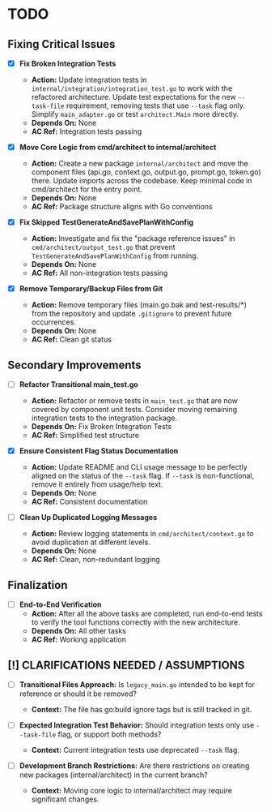 # TODO

## Fixing Critical Issues

- [x] **Fix Broken Integration Tests**
  - **Action:** Update integration tests in `internal/integration/integration_test.go` to work with the refactored architecture. Update test expectations for the new `--task-file` requirement, removing tests that use `--task` flag only. Simplify `main_adapter.go` or test `architect.Main` more directly.
  - **Depends On:** None
  - **AC Ref:** Integration tests passing

- [x] **Move Core Logic from cmd/architect to internal/architect**
  - **Action:** Create a new package `internal/architect` and move the component files (api.go, context.go, output.go, prompt.go, token.go) there. Update imports across the codebase. Keep minimal code in cmd/architect for the entry point. 
  - **Depends On:** None
  - **AC Ref:** Package structure aligns with Go conventions

- [x] **Fix Skipped TestGenerateAndSavePlanWithConfig**
  - **Action:** Investigate and fix the "package reference issues" in `cmd/architect/output_test.go` that prevent `TestGenerateAndSavePlanWithConfig` from running.
  - **Depends On:** None
  - **AC Ref:** All non-integration tests passing

- [x] **Remove Temporary/Backup Files from Git**
  - **Action:** Remove temporary files (main.go.bak and test-results/*) from the repository and update `.gitignore` to prevent future occurrences.
  - **Depends On:** None
  - **AC Ref:** Clean git status

## Secondary Improvements

- [ ] **Refactor Transitional main_test.go**
  - **Action:** Refactor or remove tests in `main_test.go` that are now covered by component unit tests. Consider moving remaining integration tests to the integration package.
  - **Depends On:** Fix Broken Integration Tests 
  - **AC Ref:** Simplified test structure

- [x] **Ensure Consistent Flag Status Documentation**
  - **Action:** Update README and CLI usage message to be perfectly aligned on the status of the `--task` flag. If `--task` is non-functional, remove it entirely from usage/help text.
  - **Depends On:** None
  - **AC Ref:** Consistent documentation

- [ ] **Clean Up Duplicated Logging Messages**
  - **Action:** Review logging statements in `cmd/architect/context.go` to avoid duplication at different levels.
  - **Depends On:** None 
  - **AC Ref:** Clean, non-redundant logging

## Finalization

- [ ] **End-to-End Verification**
  - **Action:** After all the above tasks are completed, run end-to-end tests to verify the tool functions correctly with the new architecture.
  - **Depends On:** All other tasks
  - **AC Ref:** Working application

## [!] CLARIFICATIONS NEEDED / ASSUMPTIONS

- [ ] **Transitional Files Approach:** Is `legacy_main.go` intended to be kept for reference or should it be removed?
  - **Context:** The file has go:build ignore tags but is still tracked in git.

- [ ] **Expected Integration Test Behavior:** Should integration tests only use `--task-file` flag, or support both methods?
  - **Context:** Current integration tests use deprecated `--task` flag.

- [ ] **Development Branch Restrictions:** Are there restrictions on creating new packages (internal/architect) in the current branch?
  - **Context:** Moving core logic to internal/architect may require significant changes.